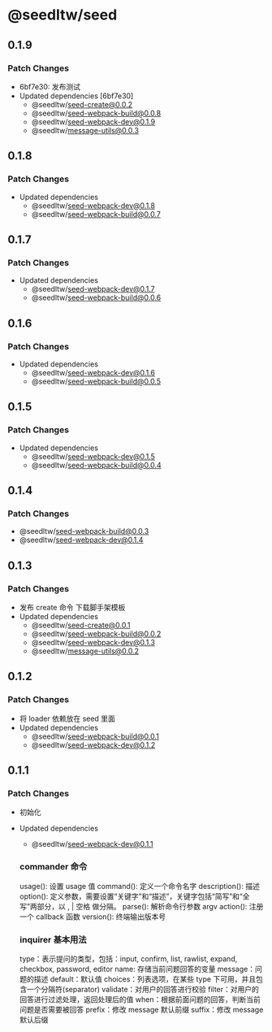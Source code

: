 # @seedltw/seed

## 0.1.9

### Patch Changes

- 6bf7e30: 发布测试
- Updated dependencies [6bf7e30]
  - @seedltw/seed-create@0.0.2
  - @seedltw/seed-webpack-build@0.0.8
  - @seedltw/seed-webpack-dev@0.1.9
  - @seedltw/message-utils@0.0.3

## 0.1.8

### Patch Changes

- Updated dependencies
  - @seedltw/seed-webpack-dev@0.1.8
  - @seedltw/seed-webpack-build@0.0.7

## 0.1.7

### Patch Changes

- Updated dependencies
  - @seedltw/seed-webpack-dev@0.1.7
  - @seedltw/seed-webpack-build@0.0.6

## 0.1.6

### Patch Changes

- Updated dependencies
  - @seedltw/seed-webpack-dev@0.1.6
  - @seedltw/seed-webpack-build@0.0.5

## 0.1.5

### Patch Changes

- Updated dependencies
  - @seedltw/seed-webpack-dev@0.1.5
  - @seedltw/seed-webpack-build@0.0.4

## 0.1.4

### Patch Changes

- @seedltw/seed-webpack-build@0.0.3
- @seedltw/seed-webpack-dev@0.1.4

## 0.1.3

### Patch Changes

- 发布 create 命令 下载脚手架模板
- Updated dependencies
  - @seedltw/seed-create@0.0.1
  - @seedltw/seed-webpack-build@0.0.2
  - @seedltw/seed-webpack-dev@0.1.3
  - @seedltw/message-utils@0.0.2

## 0.1.2

### Patch Changes

- 将 loader 依赖放在 seed 里面
- Updated dependencies
  - @seedltw/seed-webpack-build@0.0.1
  - @seedltw/seed-webpack-dev@0.1.2

## 0.1.1

### Patch Changes

- 初始化
- Updated dependencies

  - @seedltw/seed-webpack-dev@0.1.1

  ### commander 命令

  usage(): 设置 usage 值
  command(): 定义一个命令名字
  description(): 描述
  option(): 定义参数，需要设置“关键字”和“描述”，关键字包括“简写”和“全写”两部分，以 , | 空格 做分隔。
  parse(): 解析命令行参数 argv
  action(): 注册一个 callback 函数
  version(): 终端输出版本号

  ### inquirer 基本用法

  type：表示提问的类型，包括：input, confirm, list, rawlist, expand, checkbox, password, editor
  name: 存储当前问题回答的变量
  message：问题的描述
  default：默认值
  choices：列表选项，在某些 type 下可用，并且包含一个分隔符(separator)
  validate：对用户的回答进行校验
  filter：对用户的回答进行过滤处理，返回处理后的值
  when：根据前面问题的回答，判断当前问题是否需要被回答
  prefix：修改 message 默认前缀
  suffix：修改 message 默认后缀
